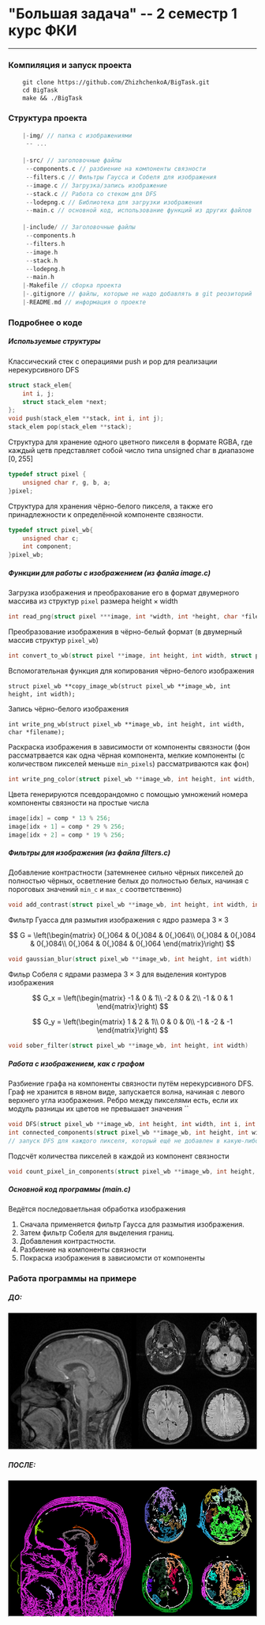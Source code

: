 # "Большая задача" -- 2 семестр 1 курс ФКИ 
___

### Компиляция и запуск проекта 

```
    git clone https://github.com/ZhizhchenkoA/BigTask.git
    cd BigTask
    make && ./BigTask
```

### Структура проекта 

```c
    |-img/ // папка с изображениями
     -- ...

    |-src/ // заголовочные файлы
     --components.c // разбиение на компоненты связности
     --filters.c // Фильтры Гаусса и Собеля для изображения
     --image.c // Загрузка/запись изображение
     --stack.c // Работа со стеком для DFS
     --lodepng.c // Библиотека для загрузки изображения
     --main.c // основной код, использование функций из других файлов

    |-include/ // Заголовочные файлы
     --components.h
     --filters.h
     --image.h
     --stack.h 
     --lodepng.h
     --main.h
    |-Makefile // сборка проекта
    |-.gitignore // файлы, которые не надо добавлять в git реозиторий
    |-README.md // информация о проекте 
```

### Подробнее о коде

##### Используемые структуры
 Классический стек с операциями push и pop для реализации нерекурсивного DFS
```c
struct stack_elem{
    int i, j;
    struct stack_elem *next;
};
void push(stack_elem **stack, int i, int j);
stack_elem pop(stack_elem **stack);
```
Структура для хранение одного цветного пикселя в формате RGBA, где каждый цетв представляет собой число типа unsigned char в диапазоне $[0, 255]$

```c
typedef struct pixel {
    unsigned char r, g, b, a;
}pixel;
```

Структура для хранения чёрно-белого пикселя, а также его принадлежности к определённой компоненте свзяности.
```c
typedef struct pixel_wb{
    unsigned char c;
    int component;
}pixel_wb;
```

##### Функции для работы с изображением (из фалйа image.c)

Загрузка изображения и преобрахование его в формат двумерного массива из структур `pixel` размера $\text{height} \times \text{width}$ 
```c
int read_png(struct pixel ***image, int *width, int *height, char *filename);
```

Преобразование изображения в чёрно-белый формат (в двумерный массив структур `pixel_wb`) 
```c
int convert_to_wb(struct pixel **image, int height, int width, struct pixel_wb **image_wb)
```

Вспомогательная функция для копирования чёрно-белого изображения
```с
struct pixel_wb **copy_image_wb(struct pixel_wb **image_wb, int height, int width);
```

Запись чёрно-белого изображения
```с
int write_png_wb(struct pixel_wb **image_wb, int height, int width, char *filename);
```

Раскраска изображения в зависимости от компоненты связности (фон рассматрвается как одна чёрная компонента, мелкие компоненты (с количеством пикселей меньше `min_pixels`) рассматриваются как фон)

```c
int write_png_color(struct pixel_wb **image_wb, int height, int width, int *componets_arr, int min_pixels, char *filename);
```

Цвета генерируются псевдорандомно с помощью умножений номера компоненты связности на простые числа

```c
image[idx] = comp * 13 % 256;
image[idx + 1] = comp * 29 % 256;
image[idx + 2] = comp * 19 % 256;
```

##### Фильтры для изображения (из файла filters.c)

Добавление контрастности (затемненее сильно чёрных пикселей до полностью чёрных, осветление белых до полностью белых, начиная с пороговых значений `min_c` и `max_c` соответственно)

```c
void add_contrast(struct pixel_wb **image_wb, int height, int width, int max_c, int min_c);
```

Фильтр Гуасса для размытия изображения с ядро размера $3 \times 3$ 

$$
    G = \left(\begin{matrix}
    0{,}064 & 0{,}084 & 0{,}064\\
    0{,}084 & 0{,}084 & 0{,}084\\
    0{,}064 & 0{,}084 & 0{,}064
    \end{matrix}\right)
$$

```c
void gaussian_blur(struct pixel_wb **image_wb, int height, int width)
```

Фильр Собеля с ядрами размера $3 \times 3$ для выделения контуров изображения

$$
    G_x = \left(\begin{matrix}
    -1 & 0 & 1\\
    -2 & 0 & 2\\
    -1 & 0 & 1
    \end{matrix}\right)
$$

$$
    G_y = \left(\begin{matrix}
    1 & 2 & 1\\
    0 & 0 & 0\\
    -1 & -2 & -1
    \end{matrix}\right)
$$

```c
void sober_filter(struct pixel_wb **image_wb, int height, int width)
```

##### Работа с изображением, как с графом 

Разбиение графа на компоненты связности путём нерекурсивного DFS. Граф не хранится в явном виде, запускается волна, начиная с левого верхнего угла изображения. Ребро между пикселями есть, если их модуль разницы их цветов не превышает значения ``

```c
void DFS(struct pixel_wb **image_wb, int height, int width, int i, int j, int diff, int idx_component);
int connected_components(struct pixel_wb **image_wb, int height, int width, int diff)
// запуск DFS для каждого пикселя, который ещё не добавлен в какую-либо компоненты
```

Подсчёт количества пикселей в каждой из компонент связности
```c
void count_pixel_in_components(struct pixel_wb **image_wb, int height, int width, int *componets_arr);
```

##### Основной код программы (main.c)

Ведётся последоваетльная обработка изображения 
1) Сначала применяется фильтр Гаусса для размытия изображения.
2) Затем фильтр Собеля для выделения границ.
3) Добавления контрастности.
4) Разбиение на компоненты связности
5) Покраска изображения в зависиомсти от компоненты

### Работа программы на примере
##### ДО:
![alt text](img/input1.png)

##### ПОСЛЕ:
![alt text](img/output1.png)

